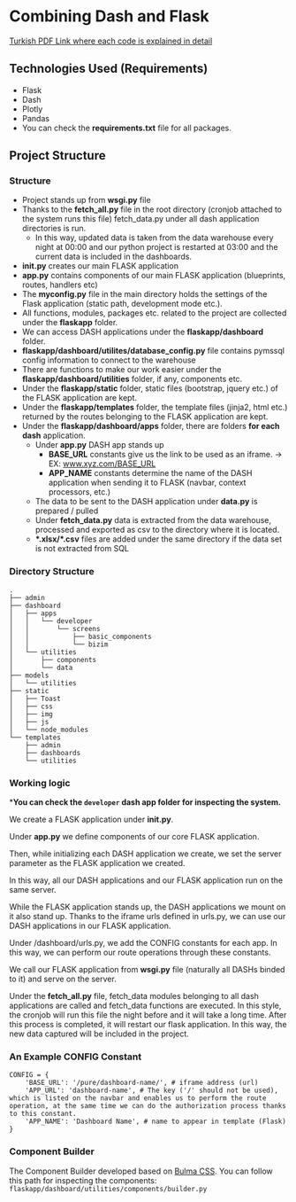 
# Combining Dash and Flask
[Turkish PDF Link where each code is explained in detail](https://drive.google.com/file/d/1jy65z91ytZShthRkem8gx2qZvGSUQcf4/view?usp=sharing)


## Technologies Used (Requirements)
- Flask
- Dash
- Plotly
- Pandas
- You can check the **requirements.txt** file for all packages.


## Project Structure
### Structure
- Project stands up from **wsgi.py** file
- Thanks to the **fetch_all.py** file in the root directory (cronjob attached to the system runs this file) fetch_data.py under all dash application directories is run.
    - In this way, updated data is taken from the data warehouse every night at 00:00 and our python project is restarted at 03:00 and the current data is included in the dashboards.
- **__init.py__** creates our main FLASK application
- **app.py** contains components of our main FLASK application (blueprints, routes, handlers etc)
- The **myconfig.py** file in the main directory holds the settings of the Flask application (static path, development mode etc.).
- All functions, modules, packages etc. related to the project are collected under the **flaskapp** folder.
- We can access DASH applications under the **flaskapp/dashboard** folder.
- **flaskapp/dashboard/utilites/database_config.py** file contains pymssql config information to connect to the warehouse
- There are functions to make our work easier under the **flaskapp/dashboard/utilities** folder, if any, components etc.
- Under the **flaskapp/static** folder, static files (bootstrap, jquery etc.) of the FLASK application are kept.
- Under the **flaskapp/templates** folder, the template files (jinja2, html etc.) returned by the routes belonging to the FLASK application are kept.
- Under the **flaskapp/dashboard/apps** folder, there are folders **for each dash** application.
    -  Under **app.py** DASH app stands up
        - **BASE_URL** constants give us the link to be used as an iframe. -> EX: www.xyz.com/BASE_URL
        - **APP_NAME** constants determine the name of the DASH application when sending it to FLASK (navbar, context processors, etc.)
    - The data to be sent to the DASH application under **data.py** is prepared / pulled
    - Under **fetch_data.py** data is extracted from the data warehouse, processed and exported as csv to the directory where it is located.
    - **\*.xlsx/\*.csv** files are added under the same directory if the data set is not extracted from SQL

### Directory Structure
```
.
├── admin
├── dashboard
│   ├── apps
│   │   └── developer
│   │       └── screens
│   │           ├── basic_components
│   │           └── bizim
│   └── utilities
│       ├── components
│       └── data
├── models
│   └── utilities
├── static
│   ├── Toast
│   ├── css
│   ├── img
│   ├── js
│   └── node_modules
└── templates
    ├── admin
    ├── dashboards
    └── utilities
```

### Working logic

***You can check the `developer` dash app folder for inspecting the system.**

We create a FLASK application under **__init__.py**.

Under **app.py** we define components of our core FLASK application.

Then, while initializing each DASH application we create, we set the server parameter as the FLASK application we created. 

In this way, all our DASH applications and our FLASK application run on the same server.

While the FLASK application stands up, the DASH applications we mount on it also stand up. Thanks to the iframe urls defined in urls.py, we can use our DASH applications in our FLASK application.

Under /dashboard/urls.py, we add the CONFIG constants for each app. In this way, we can perform our route operations through these constants.

We call our FLASK application from **wsgi.py** file (naturally all DASHs binded to it) and serve on the server.

Under the **fetch_all.py** file, fetch_data modules belonging to all dash applications are called and fetch_data functions are executed. In this style, the cronjob will run this file the night before and it will take a long time. After this process is completed, it will restart our flask application. In this way, the new data captured will be included in the project.

### An Example CONFIG Constant
```
CONFIG = {
    'BASE_URL': '/pure/dashboard-name/', # iframe address (url)
    'APP_URL': 'dashboard-name', # The key ('/' should not be used), which is listed on the navbar and enables us to perform the route operation, at the same time we can do the authorization process thanks to this constant.
    'APP_NAME': 'Dashboard Name', # name to appear in template (Flask)
}
```
### Component Builder
The Component Builder developed based on [Bulma CSS](https://bulma.io/). You can follow this path for inspecting the components: `flaskapp/dashboard/utilities/components/builder.py`